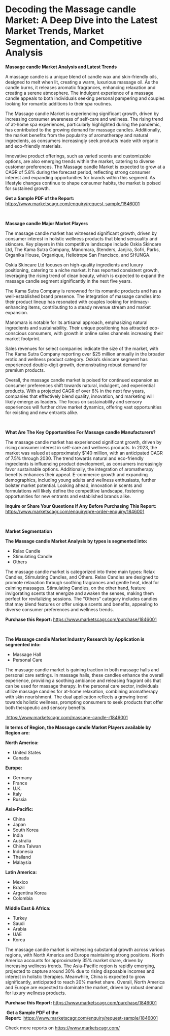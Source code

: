 <p><h1>Decoding the Massage candle Market: A Deep Dive into the Latest Market Trends, Market Segmentation, and Competitive Analysis</h1></p><p><strong>Massage candle Market Analysis and Latest Trends</strong></p>
<p><p>A massage candle is a unique blend of candle wax and skin-friendly oils, designed to melt when lit, creating a warm, luxurious massage oil. As the candle burns, it releases aromatic fragrances, enhancing relaxation and creating a serene atmosphere. The indulgent experience of a massage candle appeals to both individuals seeking personal pampering and couples looking for romantic additions to their spa routines.</p><p>The Massage candle Market is experiencing significant growth, driven by increasing consumer awareness of self-care and wellness. The rising trend of at-home spa experiences, particularly highlighted during the pandemic, has contributed to the growing demand for massage candles. Additionally, the market benefits from the popularity of aromatherapy and natural ingredients, as consumers increasingly seek products made with organic and eco-friendly materials.</p><p>Innovative product offerings, such as varied scents and customizable options, are also emerging trends within the market, catering to diverse customer preferences. The Massage candle Market is expected to grow at a CAGR of 5.8% during the forecast period, reflecting strong consumer interest and expanding opportunities for brands within this segment. As lifestyle changes continue to shape consumer habits, the market is poised for sustained growth.</p></p>
<p><strong>Get a Sample PDF of the Report:&nbsp;</strong> <a href="https://www.marketscagr.com/enquiry/request-sample/1846001?utm_campaign=3137&utm_medium=2&utm_source=Github&utm_content=ia&utm_term=05042025&utm_id=massage-candle">https://www.marketscagr.com/enquiry/request-sample/1846001</a></p>
<p>&nbsp;</p>
<p><strong>Massage candle Major Market Players</strong></p>
<p><p>The massage candle market has witnessed significant growth, driven by consumer interest in holistic wellness products that blend sensuality and skincare. Key players in this competitive landscape include Oskia Skincare Ltd, The Kama Sutra Company, Manomara, Stenders, Janjira, Sofri, Parks, Organika House, Organique, Heliotrope San Francisco, and SHUNGA.</p><p>Oskia Skincare Ltd focuses on high-quality ingredients and luxury positioning, catering to a niche market. It has reported consistent growth, leveraging the rising trend of clean beauty, which is expected to expand the massage candle segment significantly in the next five years. </p><p>The Kama Sutra Company is renowned for its romantic products and has a well-established brand presence. The integration of massage candles into their product lineup has resonated with couples looking for intimacy-enhancing items, contributing to a steady revenue stream and market expansion.</p><p>Manomara is notable for its artisanal approach, emphasizing natural ingredients and sustainability. Their unique positioning has attracted eco-conscious consumers, with growth in online sales channels increasing their market footprint. </p><p>Sales revenues for select companies indicate the size of the market, with The Kama Sutra Company reporting over $25 million annually in the broader erotic and wellness product category. Oskia’s skincare segment has experienced double-digit growth, demonstrating robust demand for premium products. </p><p>Overall, the massage candle market is poised for continued expansion as consumer preferences shift towards natural, indulgent, and experiential products. With a projected CAGR of over 6% in the next few years, companies that effectively blend quality, innovation, and marketing will likely emerge as leaders. The focus on sustainability and sensory experiences will further drive market dynamics, offering vast opportunities for existing and new entrants alike.</p></p>
<p>&nbsp;</p>
<p><strong>What Are The Key Opportunities For Massage candle Manufacturers?</strong></p>
<p><p>The massage candle market has experienced significant growth, driven by rising consumer interest in self-care and wellness products. In 2023, the market was valued at approximately $140 million, with an anticipated CAGR of 7.5% through 2030. The trend towards natural and eco-friendly ingredients is influencing product development, as consumers increasingly favor sustainable options. Additionally, the integration of aromatherapy benefits enhances their appeal. E-commerce growth and expanding demographics, including young adults and wellness enthusiasts, further bolster market potential. Looking ahead, innovation in scents and formulations will likely define the competitive landscape, fostering opportunities for new entrants and established brands alike.</p></p>
<p><strong>Inquire or Share Your Questions If Any Before Purchasing This Report:</strong> <a href="https://www.marketscagr.com/enquiry/pre-order-enquiry/1846001?utm_campaign=3137&utm_medium=2&utm_source=Github&utm_content=ia&utm_term=05042025&utm_id=massage-candle">https://www.marketscagr.com/enquiry/pre-order-enquiry/1846001</a></p>
<p>&nbsp;</p>
<p><strong>Market Segmentation</strong></p>
<p><strong>The Massage candle Market Analysis by types is segmented into:</strong></p>
<p><ul><li>Relax Candle</li><li>Stimulating Candle</li><li>Others</li></ul></p>
<p><p>The massage candle market is categorized into three main types: Relax Candles, Stimulating Candles, and Others. Relax Candles are designed to promote relaxation through soothing fragrances and gentle heat, ideal for calming massages. Stimulating Candles, on the other hand, feature invigorating scents that energize and awaken the senses, making them perfect for revitalizing sessions. The “Others” category includes candles that may blend features or offer unique scents and benefits, appealing to diverse consumer preferences and wellness trends.</p></p>
<p><strong>Purchase this Report:&nbsp;</strong><a href="https://www.marketscagr.com/purchase/1846001?utm_campaign=3137&utm_medium=2&utm_source=Github&utm_content=ia&utm_term=05042025&utm_id=massage-candle">https://www.marketscagr.com/purchase/1846001</a></p>
<p>&nbsp;</p>
<p><strong>The Massage candle Market Industry Research by Application is segmented into:</strong></p>
<p><ul><li>Massage Hall</li><li>Personal Care</li></ul></p>
<p><p>The massage candle market is gaining traction in both massage halls and personal care settings. In massage halls, these candles enhance the overall experience, providing a soothing ambiance and releasing fragrant oils that can be used for massage therapy. In the personal care sector, individuals utilize massage candles for at-home relaxation, combining aromatherapy with skin nourishment. The dual application reflects a growing trend towards holistic wellness, prompting consumers to seek products that offer both therapeutic and sensory benefits.</p></p>
<p><a href="https://www.marketscagr.com/massage-candle-r1846001?utm_campaign=3137&utm_medium=2&utm_source=Github&utm_content=ia&utm_term=05042025&utm_id=massage-candle">&nbsp;https://www.marketscagr.com/massage-candle-r1846001</a></p>
<p><strong>In terms of Region, the Massage candle Market Players available by Region are:</strong></p>
<p>
    <p> <strong> North America: </strong>
        <ul>
            <li>United States</li>
            <li>Canada</li>
        </ul>
        </p> 
    <p> <strong> Europe: </strong>
        <ul>
            <li>Germany</li>
            <li>France</li>
            <li>U.K.</li>
            <li>Italy</li>
            <li>Russia</li>
        </ul>
        </p> 
    <p> <strong> Asia-Pacific: </strong>
        <ul>
            <li>China</li>
            <li>Japan</li>
            <li>South Korea</li>
            <li>India</li>
            <li>Australia</li>
            <li>China Taiwan</li>
            <li>Indonesia</li>
            <li>Thailand</li>
            <li>Malaysia</li>
        </ul>
        </p> 
    <p> <strong> Latin America: </strong>
        <ul>
            <li>Mexico</li>
            <li>Brazil</li>
            <li>Argentina Korea</li>
            <li>Colombia</li>
        </ul>
        </p> 
    <p> <strong> Middle East & Africa: </strong>
        <ul>
            <li>Turkey</li>
            <li>Saudi</li>
            <li>Arabia</li>
            <li>UAE</li>
            <li>Korea</li>
        </ul>
    </p>
    </p>
<p><p>The massage candle market is witnessing substantial growth across various regions, with North America and Europe maintaining strong positions. North America accounts for approximately 35% market share, driven by increasing wellness trends. The Asia-Pacific region is rapidly emerging, projected to capture around 30% due to rising disposable incomes and interest in holistic therapies. Meanwhile, China is expected to grow significantly, anticipated to reach 20% market share. Overall, North America and Europe are expected to dominate the market, driven by robust demand for luxury wellness products.</p></p>
<p><strong>Purchase this Report: </strong><a href="https://www.marketscagr.com/purchase/1846001?utm_campaign=3137&utm_medium=2&utm_source=Github&utm_content=ia&utm_term=05042025&utm_id=massage-candle">https://www.marketscagr.com/purchase/1846001</a></p>
<p>&nbsp;<strong>Get a Sample PDF of the Report:&nbsp;&nbsp;</strong><a href="https://www.marketscagr.com/enquiry/request-sample/1846001?utm_campaign=3137&utm_medium=2&utm_source=Github&utm_content=ia&utm_term=05042025&utm_id=massage-candle">https://www.marketscagr.com/enquiry/request-sample/1846001</a></p>
<p><strong></strong></p>
<p>Check more reports on <a href="https://www.marketscagr.com/?utm_campaign=3137&utm_medium=2&utm_source=Github&utm_content=ia&utm_term=05042025&utm_id=massage-candle">https://www.marketscagr.com/</a></p>